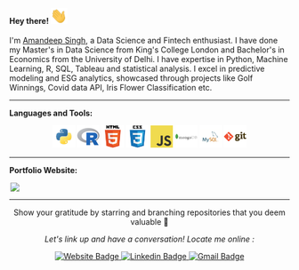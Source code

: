 <h4> Hey there! <img src="gifs/wave.gif" width="30px"></h4>

I'm [Amandeep Singh](https://aman1798.github.io/PortfolioWebsite/), a Data Science and Fintech enthusiast. I have done my Master's in Data Science from King's College London and Bachelor's in Economics from the University of Delhi. I have expertise in Python, Machine Learning, R, SQL, Tableau and statistical analysis. I excel in predictive modeling and ESG analytics, showcased through projects like Golf Winnings, Covid data API, Iris Flower Classification etc.

 ---
 
**Languages and Tools:**

<p align="center">

  <div align="center">
  
  <code><img height="40" src="https://raw.githubusercontent.com/github/explore/80688e429a7d4ef2fca1e82350fe8e3517d3494d/topics/python/python.png"></code> <code><img height="40" src="https://raw.githubusercontent.com/github/explore/80688e429a7d4ef2fca1e82350fe8e3517d3494d/topics/r/r.png"></code> <code><img height="40" src="https://raw.githubusercontent.com/github/explore/80688e429a7d4ef2fca1e82350fe8e3517d3494d/topics/html/html.png"></code> <code><img height="40" src="https://raw.githubusercontent.com/github/explore/80688e429a7d4ef2fca1e82350fe8e3517d3494d/topics/css/css.png"></code> <code><img height="40" src="https://raw.githubusercontent.com/github/explore/80688e429a7d4ef2fca1e82350fe8e3517d3494d/topics/javascript/javascript.png"></code> <code><img height="40" src="https://raw.githubusercontent.com/github/explore/80688e429a7d4ef2fca1e82350fe8e3517d3494d/topics/mongodb/mongodb.png"></code> <code><img height="40" src="https://raw.githubusercontent.com/github/explore/80688e429a7d4ef2fca1e82350fe8e3517d3494d/topics/mysql/mysql.png"></code> <code><img height="40" src="https://raw.githubusercontent.com/github/explore/80688e429a7d4ef2fca1e82350fe8e3517d3494d/topics/git/git.png"></code>

  </div>
  </p>

 ---

**Portfolio Website:**

<p style="text-align: center;">
    <a href="https://aman1798.github.io/PortfolioWebsite/" target="_blank">
        <img src="gifs/portfolio.gif" width="500" style="display: block; margin: 0 auto;">
    </a>
</p>



 ---

  <p align="center">
    Show your gratitude by starring and branching repositories that you deem valuable 🌟
  </p>
</p>

<div align="left">
 
<p align="center">
  <i>
  Let's link up and have a conversation! Locate me online :</i>
  
   </p>

<p align="center">
 <div align="center">
  <a href="https://aman1798.github.io/PortfolioWebsite/" onclick="window.open(this.href,'_blank');return false;">
    <img src="https://img.shields.io/badge/-My%20Portfolio-47CCCC?style=flat&logo=Google-Chrome&logoColor=white" alt="Website Badge">
  </a>
  <a href="https://www.linkedin.com/in/amandeepsingh1798/" onclick="window.open(this.href,'_blank');return false;">
    <img src="https://img.shields.io/badge/-My%20Linkedin-blue?style=flat-square&logo=Linkedin&logoColor=white" alt="Linkedin Badge">
  </a>
  <a href="mailto:v.aman1798singh@gmail.com" onclick="window.open(this.href,'_blank');return false;">
    <img src="https://img.shields.io/badge/-aman1798singh-c14438?style=flat-square&logo=Gmail&logoColor=white" alt="Gmail Badge">
  </a>
</div>
 </p>


</div>

